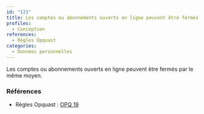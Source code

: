 ```yaml
---
id: "121"
title: Les comptes ou abonnements ouverts en ligne peuvent être fermés par le même moyen
profiles:
  - Conception
references:
  - Règles Opquast
categories:
  - Données personnelles
---
```


Les comptes ou abonnements ouverts en ligne peuvent être fermés par le même moyen.

### Références

*   Règles Opquast : [OPQ 19](https://checklists.opquast.com/fr/assurance-qualite-web/les-comptes-ou-abonnements-ouverts-en-ligne-peuvent-etre-fermes-par-le-meme-moyen)
